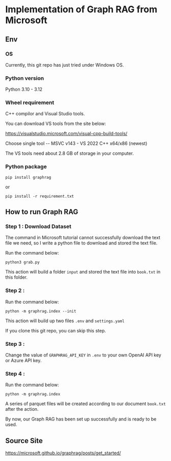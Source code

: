 # Implementation of Graph RAG from Microsoft

## Env

### OS

Currently, this git repo has just tried under Windows OS.

### Python version

Python 3.10 - 3.12

### Wheel requirement

C++ compilor and Visual Studio tools.

You can download VS tools from the site below:

https://visualstudio.microsoft.com/visual-cpp-build-tools/

Choose single tool -- MSVC v143 - VS 2022 C++ x64/x86 (newest)

The VS tools need about 2.8 GB of storage in your computer.

### Python package

```pip install graphrag```

or

```pip install -r requirement.txt```

## How to run Graph RAG

### Step 1 : Download Dataset

The command in Microsoft tutorial cannot successfully download the text file we need, so I write a python file to download and stored the text file.

Run the command below:

```python3 grab.py```

This action will build a folder ```input``` and stored the text file into ```book.txt``` in this folder.


### Step 2 : 

Run the command below:

```python -m graphrag.index --init```

This action will build up two files ```.env``` and ```settings.yaml```

If you clone this git repo, you can skip this step.

### Step 3 :

Change the value of ```GRAPHRAG_API_KEY``` in ```.env``` to your own OpenAI API key or Azure API key.

### Step 4 :

Run the command below:

```python -m graphrag.index```

A series of parquet files will be created according to our document ```book.txt``` after the action.

By now, our Graph RAG has been set up successfully and is ready to be used.

## Source Site

https://microsoft.github.io/graphrag/posts/get_started/
